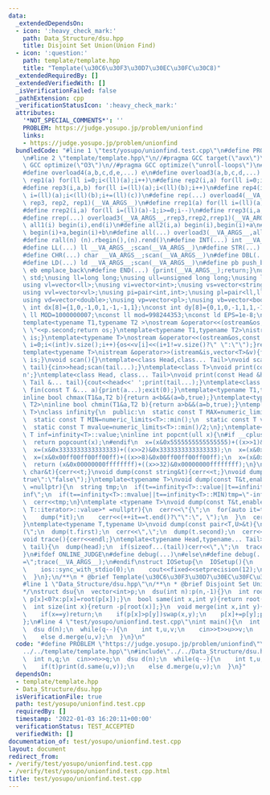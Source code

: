 ```yaml
---
data:
  _extendedDependsOn:
  - icon: ':heavy_check_mark:'
    path: Data_Structure/dsu.hpp
    title: Disjoint Set Union(Union Find)
  - icon: ':question:'
    path: template/template.hpp
    title: "Template(\u30C6\u30F3\u30D7\u30EC\u30FC\u30C8)"
  _extendedRequiredBy: []
  _extendedVerifiedWith: []
  _isVerificationFailed: false
  _pathExtension: cpp
  _verificationStatusIcon: ':heavy_check_mark:'
  attributes:
    '*NOT_SPECIAL_COMMENTS*': ''
    PROBLEM: https://judge.yosupo.jp/problem/unionfind
    links:
    - https://judge.yosupo.jp/problem/unionfind
  bundledCode: "#line 1 \"test/yosupo/unionfind.test.cpp\"\n#define PROBLEM \"https://judge.yosupo.jp/problem/unionfind\"\
    \n#line 2 \"template/template.hpp\"\n//#pragma GCC target(\"avx\")\n//#pragma\
    \ GCC optimize(\"O3\")\n//#pragma GCC optimize(\"unroll-loops\")\n#include<bits/stdc++.h>\n\
    #define overload4(a,b,c,d,e,...) e\n#define overload3(a,b,c,d,...) d\n#define\
    \ rep1(a) for(ll i=0;i<(ll)(a);i++)\n#define rep2(i,a) for(ll i=0;i<(ll)(a);i++)\n\
    #define rep3(i,a,b) for(ll i=(ll)(a);i<(ll)(b);i++)\n#define rep4(i,a,b,c) for(ll\
    \ i=(ll)(a);i<(ll)(b);i+=(ll)(c))\n#define rep(...) overload4(__VA_ARGS__, rep4,\
    \ rep3, rep2, rep1)(__VA_ARGS__)\n#define rrep1(a) for(ll i=(ll)(a)-1;i>=0;i--)\n\
    #define rrep2(i,a) for(ll i=(ll)(a)-1;i>=0;i--)\n#define rrep3(i,a,b) for(ll i=(ll)(b)-1;i>=(ll)(a);i--)\n\
    #define rrep(...) overload3(__VA_ARGS__,rrep3,rrep2,rrep1)(__VA_ARGS__)\n#define\
    \ all1(i) begin(i),end(i)\n#define all2(i,a) begin(i),begin(i)+a\n#define all3(i,a,b)\
    \ begin(i)+a,begin(i)+b\n#define all(...) overload3(__VA_ARGS__,all3,all2,all1)(__VA_ARGS__)\n\
    #define rall(n) (n).rbegin(),(n).rend()\n#define INT(...) int __VA_ARGS__;scan(__VA_ARGS__)\n\
    #define LL(...) ll __VA_ARGS__;scan(__VA_ARGS__)\n#define STR(...) string __VA_ARGS__;scan(__VA_ARGS__)\n\
    #define CHR(...) char __VA_ARGS__;scan(__VA_ARGS__)\n#define DBL(...) double __VA_ARGS__;scan(__VA_ARGS__)\n\
    #define LD(...) ld __VA_ARGS__;scan(__VA_ARGS__)\n#define pb push_back\n#define\
    \ eb emplace_back\n#define END(...) {print(__VA_ARGS__);return;}\nusing namespace\
    \ std;\nusing ll=long long;\nusing ull=unsigned long long;\nusing ld=long double;\n\
    using vl=vector<ll>;\nusing vi=vector<int>;\nusing vs=vector<string>;\nusing vc=vector<char>;\n\
    using vvl=vector<vl>;\nusing pi=pair<int,int>;\nusing pl=pair<ll,ll>;\nusing vvc=vector<vc>;\n\
    using vd=vector<double>;\nusing vp=vector<pl>;\nusing vb=vector<bool>;\nconst\
    \ int dx[8]={1,0,-1,0,1,-1,-1,1};\nconst int dy[8]={0,1,0,-1,1,1,-1,-1};\nconst\
    \ ll MOD=1000000007;\nconst ll mod=998244353;\nconst ld EPS=1e-8;\nconst ld PI=3.1415926535897932384626;\n\
    template<typename T1,typename T2 >\nostream &operator<<(ostream&os,const pair<T1,T2>&p){os<<p.first<<\"\
    \ \"<<p.second;return os;}\ntemplate<typename T1,typename T2>\nistream &operator>>(istream&is,pair<T1,T2>&p){is>>p.first>>p.second;return\
    \ is;}\ntemplate<typename T>\nostream &operator<<(ostream&os,const vector<T>&v){for(int\
    \ i=0;i<(int)v.size();i++){os<<v[i]<<(i+1!=v.size()?\" \":\"\");}return os;}\n\
    template<typename T>\nistream &operator>>(istream&is,vector<T>&v){for(T &in:v){is>>in;}return\
    \ is;}\nvoid scan(){}\ntemplate<class Head,class... Tail>\nvoid scan(Head&head,Tail&...\
    \ tail){cin>>head;scan(tail...);}\ntemplate<class T>\nvoid print(const T &t){cout<<t<<'\\\
    n';}\ntemplate<class Head, class... Tail>\nvoid print(const Head &head, const\
    \ Tail &... tail){cout<<head<<' ';print(tail...);}\ntemplate<class... T>\nvoid\
    \ fin(const T &... a){print(a...);exit(0);}\ntemplate<typename T1,typename T2>\n\
    inline bool chmax(T1&a,T2 b){return a<b&&(a=b,true);}\ntemplate<typename T1,typename\
    \ T2>\ninline bool chmin(T1&a,T2 b){return a>b&&(a=b,true);}\ntemplate<typename\
    \ T>\nclass infinity{\n  public:\n  static const T MAX=numeric_limits<T>::max();\n\
    \  static const T MIN=numeric_limits<T>::min();\n  static const T value=numeric_limits<T>::max()/2;\n\
    \  static const T mvalue=numeric_limits<T>::min()/2;\n};\ntemplate<typename T>const\
    \ T inf=infinity<T>::value;\ninline int popcnt(ull x){\n#if __cplusplus>=202002L\n\
    \  return popcount(x);\n#endif\n  x=(x&0x5555555555555555)+((x>>1)&0x5555555555555555);\n\
    \  x=(x&0x3333333333333333)+((x>>2)&0x3333333333333333);\n  x=(x&0x0f0f0f0f0f0f0f0f)+((x>>4)&0x0f0f0f0f0f0f0f0f);\n\
    \  x=(x&0x00ff00ff00ff00ff)+((x>>8)&0x00ff00ff00ff00ff);\n  x=(x&0x0000ffff0000ffff)+((x>>16)&0x0000ffff0000ffff);\n\
    \  return (x&0x00000000ffffffff)+((x>>32)&0x00000000ffffffff);\n}\nvoid dump(const\
    \ char&t){cerr<<t;}\nvoid dump(const string&t){cerr<<t;}\nvoid dump(const bool&t){cerr<<(t?\"\
    true\":\"false\");}\ntemplate<typename T>\nvoid dump(const T&t,enable_if_t<is_integral<T>::value>*\
    \ =nullptr){\n  string tmp;\n  if(t==infinity<T>::value||t==infinity<T>::MAX)tmp=\"\
    inf\";\n  if(t==infinity<T>::mvalue||t==infinity<T>::MIN)tmp=\"-inf\";\n  if(tmp.empty())tmp=to_string(t);\n\
    \  cerr<<tmp;\n}\ntemplate <typename T>\nvoid dump(const T&t,enable_if_t<!is_void<typename\
    \ T::iterator>::value>* =nullptr){\n  cerr<<\"{\";\n  for(auto it=t.begin();it!=t.end();){\n\
    \    dump(*it);\n    cerr<<(++it==t.end()?\"\":\", \");\n  }\n  cerr<<\"}\";\n\
    }\ntemplate<typename T,typename U>\nvoid dump(const pair<T,U>&t){\n  cerr<<\"\
    (\";\n  dump(t.first);\n  cerr<<\",\";\n  dump(t.second);\n  cerr<<\")\";\n}\n\
    void trace(){cerr<<endl;}\ntemplate<typename Head,typename... Tail>\nvoid trace(Head&&head,Tail&&...\
    \ tail){\n  dump(head);\n  if(sizeof...(tail))cerr<<\",\";\n  trace(forward<Tail>(tail)...);\n\
    }\n#ifdef ONLINE_JUDGE\n#define debug(...)\n#else\n#define debug(...) cerr<<#__VA_ARGS__<<\"\
    =\";trace(__VA_ARGS__);\n#endif\nstruct IOSetup{\n  IOSetup(){\n    cin.tie(0);\n\
    \    ios::sync_with_stdio(0);\n    cout<<fixed<<setprecision(12);\n    cerr<<fixed<<setprecision(12);\n\
    \  }\n};\n/**\n * @brief Template(\u30C6\u30F3\u30D7\u30EC\u30FC\u30C8)\n*/\n\
    #line 1 \"Data_Structure/dsu.hpp\"\n/**\n * @brief Disjoint Set Union(Union Find)\n\
    */\nstruct dsu{\n  vector<int>p;\n  dsu(int n):p(n,-1){}\n  int root(int x){return\
    \ p[x]<0?x:p[x]=root(p[x]);}\n  bool same(int x,int y){return root(x)==root(y);}\n\
    \  int size(int x){return -p[root(x)];}\n  void merge(int x,int y){\n    x=root(x),y=root(y);\n\
    \    if(x==y)return;\n    if(p[x]>p[y])swap(x,y);\n    p[x]+=p[y];p[y]=x;\n  }\n\
    };\n#line 4 \"test/yosupo/unionfind.test.cpp\"\nint main(){\n  int n,q;\n  cin>>n>>q;\n\
    \  dsu d(n);\n  while(q--){\n    int t,u,v;\n    cin>>t>>u>>v;\n    if(t)print(d.same(u,v));\n\
    \    else d.merge(u,v);\n  }\n}\n"
  code: "#define PROBLEM \"https://judge.yosupo.jp/problem/unionfind\"\n#include\"\
    ../../template/template.hpp\"\n#include\"../../Data_Structure/dsu.hpp\"\nint main(){\n\
    \  int n,q;\n  cin>>n>>q;\n  dsu d(n);\n  while(q--){\n    int t,u,v;\n    cin>>t>>u>>v;\n\
    \    if(t)print(d.same(u,v));\n    else d.merge(u,v);\n  }\n}"
  dependsOn:
  - template/template.hpp
  - Data_Structure/dsu.hpp
  isVerificationFile: true
  path: test/yosupo/unionfind.test.cpp
  requiredBy: []
  timestamp: '2022-01-03 16:20:11+00:00'
  verificationStatus: TEST_ACCEPTED
  verifiedWith: []
documentation_of: test/yosupo/unionfind.test.cpp
layout: document
redirect_from:
- /verify/test/yosupo/unionfind.test.cpp
- /verify/test/yosupo/unionfind.test.cpp.html
title: test/yosupo/unionfind.test.cpp
---
```

